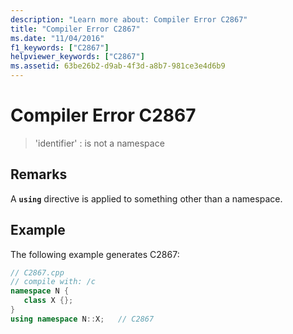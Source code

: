 ```yaml
---
description: "Learn more about: Compiler Error C2867"
title: "Compiler Error C2867"
ms.date: "11/04/2016"
f1_keywords: ["C2867"]
helpviewer_keywords: ["C2867"]
ms.assetid: 63be26b2-d9ab-4f3d-a8b7-981ce3e4d6b9
---
```

# Compiler Error C2867

> 'identifier' : is not a namespace

## Remarks

A **`using`** directive is applied to something other than a namespace.

## Example

The following example generates C2867:

```cpp
// C2867.cpp
// compile with: /c
namespace N {
   class X {};
}
using namespace N::X;   // C2867
```
